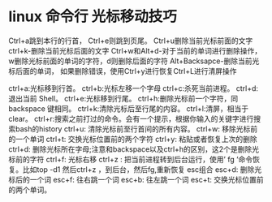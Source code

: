 # linux 命令行 光标移动技巧

Ctrl+a跳到本行的行首，
Ctrl+e则跳到页尾。
Ctrl+u删除当前光标前面的文字
ctrl+k-删除当前光标后面的文字
Ctrl+w和Alt+d-对于当前的单词进行删除操作，w删除光标前面的单词的字符，d则删除后面的字符
Alt+Backsapce-删除当前光标后面的单词，
如果删除错误，使用Ctrl+y进行恢复Ctrl+L进行清屏操作

ctrl+a:光标移到行首。
ctrl+b:光标左移一个字母
ctrl+c:杀死当前进程。
ctrl+d:退出当前 Shell。
ctrl+e:光标移到行尾。
ctrl+h:删除光标前一个字符，同 backspace 键相同。
ctrl+k:清除光标后至行尾的内容。
ctrl+l:清屏，相当于clear。
ctrl+r:搜索之前打过的命令。会有一个提示，根据你输入的关键字进行搜索bash的history
ctrl+u: 清除光标前至行首间的所有内容。
ctrl+w: 移除光标前的一个单词
ctrl+t: 交换光标位置前的两个字符
ctrl+y: 粘贴或者恢复上次的删除
ctrl+d: 删除光标所在字母;注意和backspace以及ctrl+h的区别，这2个是删除光标前的字符
ctrl+f: 光标右移
ctrl+z : 把当前进程转到后台运行，使用’ fg ‘命令恢复。比如top -d1 然后ctrl+z ，到后台，然后fg,重新恢复
esc组合
esc+d: 删除光标后的一个词
esc+f: 往右跳一个词
esc+b: 往左跳一个词
esc+t: 交换光标位置前的两个单词。
